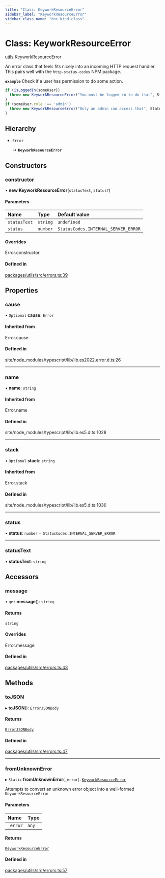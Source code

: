 ```yaml
---
title: "Class: KeyworkResourceError"
sidebar_label: "KeyworkResourceError"
sidebar_class_name: "doc-kind-class"
---
```


# Class: KeyworkResourceError

[utils](../modules/utils).KeyworkResourceError

An error class that feels fits nicely into an incoming HTTP request handler.
This pairs well with the `http-status-codes` NPM package.

**`example`**
Check if a user has permission to do some action.

```typescript
if (isLoggedIn(someUser))
  throw new KeyworkResourceError("You must be logged in to do that", StatusCodes.UNAUTHORIZED)
}
if (someUser.role !== 'admin')
  throw new KeyworkResourceError("Only an admin can access that", StatusCodes.FORBIDDEN)
}
```

## Hierarchy

- `Error`

  ↳ **`KeyworkResourceError`**

## Constructors

### constructor

• **new KeyworkResourceError**(`statusText`, `status?`)

#### Parameters

| Name | Type | Default value |
| :------ | :------ | :------ |
| `statusText` | `string` | `undefined` |
| `status` | `number` | `StatusCodes.INTERNAL_SERVER_ERROR` |

#### Overrides

Error.constructor

#### Defined in

[packages/utils/src/errors.ts:39](https://github.com/nirrius/keywork/blob/6b5e3cc/packages/utils/src/errors.ts#L39)

## Properties

### cause

• `Optional` **cause**: `Error`

#### Inherited from

Error.cause

#### Defined in

site/node_modules/typescript/lib/lib.es2022.error.d.ts:26

___

### name

• **name**: `string`

#### Inherited from

Error.name

#### Defined in

site/node_modules/typescript/lib/lib.es5.d.ts:1028

___

### stack

• `Optional` **stack**: `string`

#### Inherited from

Error.stack

#### Defined in

site/node_modules/typescript/lib/lib.es5.d.ts:1030

___

### status

• **status**: `number` = `StatusCodes.INTERNAL_SERVER_ERROR`

___

### statusText

• **statusText**: `string`

## Accessors

### message

• `get` **message**(): `string`

#### Returns

`string`

#### Overrides

Error.message

#### Defined in

[packages/utils/src/errors.ts:43](https://github.com/nirrius/keywork/blob/6b5e3cc/packages/utils/src/errors.ts#L43)

## Methods

### toJSON

▸ **toJSON**(): [`ErrorJSONBody`](../interfaces/utils.ErrorJSONBody)

#### Returns

[`ErrorJSONBody`](../interfaces/utils.ErrorJSONBody)

#### Defined in

[packages/utils/src/errors.ts:47](https://github.com/nirrius/keywork/blob/6b5e3cc/packages/utils/src/errors.ts#L47)

___

### fromUnknownError

▸ `Static` **fromUnknownError**(`_error`): [`KeyworkResourceError`](utils.KeyworkResourceError)

Attempts to convert an unknown error object into a well-formed `KeyworkResourceError`

#### Parameters

| Name | Type |
| :------ | :------ |
| `_error` | `any` |

#### Returns

[`KeyworkResourceError`](utils.KeyworkResourceError)

#### Defined in

[packages/utils/src/errors.ts:57](https://github.com/nirrius/keywork/blob/6b5e3cc/packages/utils/src/errors.ts#L57)
